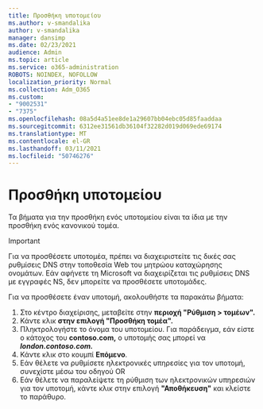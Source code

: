 ```yaml
---
title: Προσθήκη υποτομείου
ms.author: v-smandalika
author: v-smandalika
manager: dansimp
ms.date: 02/23/2021
audience: Admin
ms.topic: article
ms.service: o365-administration
ROBOTS: NOINDEX, NOFOLLOW
localization_priority: Normal
ms.collection: Adm_O365
ms.custom:
- "9002531"
- "7375"
ms.openlocfilehash: 08a5d4a51ee8de1a29607bb04ebc05d85faaddaa
ms.sourcegitcommit: 6312ee31561db36104f32282d019d069ede69174
ms.translationtype: MT
ms.contentlocale: el-GR
ms.lasthandoff: 03/11/2021
ms.locfileid: "50746276"
---
```

# <a name="add-a-subdomain"></a>Προσθήκη υποτομείου

Τα βήματα για την προσθήκη ενός υποτομείου είναι τα ίδια με την προσθήκη ενός κανονικού τομέα. 

> [!IMPORTANT]
> Για να προσθέσετε υποτομέα, πρέπει να διαχειριστείτε τις δικές σας ρυθμίσεις DNS στην τοποθεσία Web του μητρώου καταχώρησης ονομάτων. Εάν αφήνετε τη Microsoft να διαχειρίζεται τις ρυθμίσεις DNS με εγγραφές NS, δεν μπορείτε να προσθέσετε υποτομάδες. 

Για να προσθέσετε έναν υποτομή, ακολουθήστε τα παρακάτω βήματα:

1. Στο κέντρο διαχείρισης, μεταβείτε στην **περιοχή "Ρύθμιση > τομέων".**
2. Κάντε κλικ **στην επιλογή "Προσθήκη τομέα".**
3. Πληκτρολογήστε το όνομα του υποτομείου. Για παράδειγμα, εάν είστε ο κάτοχος του **contoso.com,** ο υποτομής σας μπορεί να **_london.contoso.com._**
4. Κάντε κλικ στο κουμπί **Επόμενο**.
5. Εάν θέλετε να ρυθμίσετε ηλεκτρονικές υπηρεσίες για τον υποτομή, συνεχίστε μέσω του οδηγού OR
6. Εάν θέλετε να παραλείψετε τη ρύθμιση των ηλεκτρονικών υπηρεσιών για τον υποτομή, κάντε κλικ στην επιλογή **"Αποθήκευση"** και κλείστε το παράθυρο.

